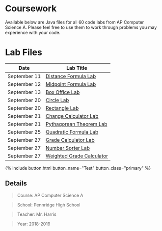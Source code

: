 # Coursework
Available below are Java files for all 60 code labs from AP Computer Science A. Please feel free to use them to work through problems you may experience with your code.

# Lab Files
Date | Lab Title
--- | ---
September 11 | [Distance Formula Lab](https://github.com/mitchwag17/AP-Computer-Science/tree/master/2018_09_11%20-%20Distance%20Formula%20Lab)
September 12 | [Midpoint Formula Lab](https://github.com/mitchwag17/AP-Computer-Science/tree/master/2018_09_12%20-%20Midpoint%20Formula%20Lab)
September 13 | [Box Office Lab](https://github.com/mitchwag17/AP-Computer-Science/tree/master/2018_09_13%20-%20Box%20Office%20Lab)
September 20 | [Circle Lab](https://github.com/mitchwag17/AP-Computer-Science/tree/master/2018_09_20%20-%20Circle%20Lab)
September 20 | [Rectangle Lab](https://github.com/mitchwag17/AP-Computer-Science/tree/master/2018_09_20%20-%20Rectangle%20Lab)
September 21 | [Change Calculator Lab](https://github.com/mitchwag17/AP-Computer-Science/tree/master/2018_09_21%20-%20Change%20Calculator%20Lab)
September 21 | [Pythagorean Theorem Lab](https://github.com/mitchwag17/AP-Computer-Science/tree/master/2018_09_21%20-%20Pythagorean%20Theorem%20Lab)
September 25 | [Quadratic Formula Lab](https://github.com/mitchwag17/AP-Computer-Science/tree/master/2018_09_25%20-%20Quadratic%20Formula%20Lab)
September 27 | [Grade Calculator Lab](https://github.com/mitchwag17/AP-Computer-Science/tree/master/2018_09_27%20-%20Grade%20Calculator%20Lab)
September 27 | [Number Sorter Lab](https://github.com/mitchwag17/AP-Computer-Science/tree/master/2018_09_27%20-%20Number%20Sorter%20Lab)
September 27 | [Weighted Grade Calculator](https://github.com/mitchwag17/AP-Computer-Science/tree/master/2018_09_27%20-%20Weighted%20Grade%20Calculator%20Lab)

{% include button.html button_name="Test" button_class="primary" %}

## Details
> Course: AP Computer Science A

> School: Pennridge High School

> Teacher: Mr. Harris

> Year: 2018-2019
